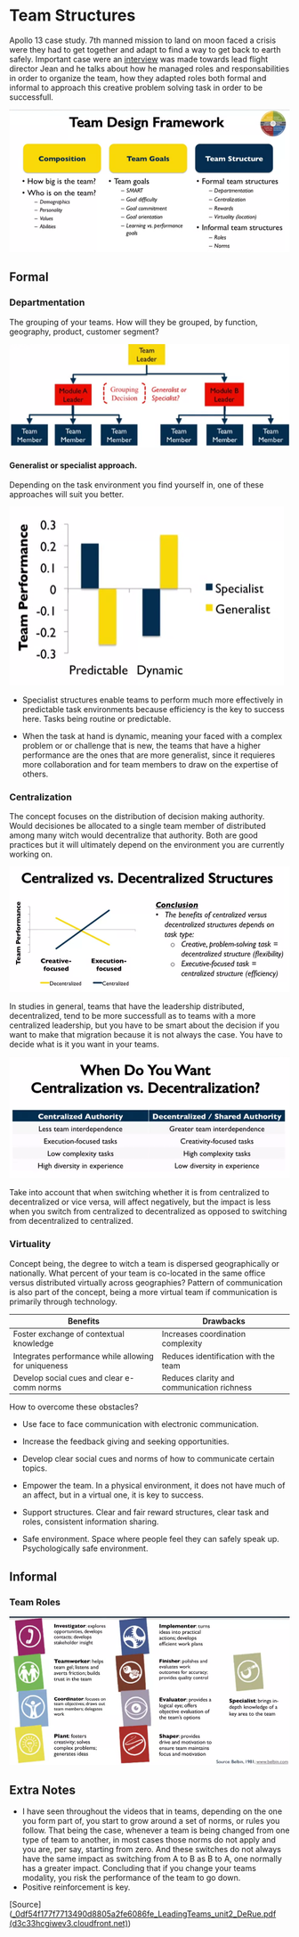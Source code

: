 # Team Structures

Apollo 13 case study. 7th manned mission to land on moon faced a crisis were they had to get together and adapt to find a way to get back to earth safely.
Important case were an [interview](http://www.c-span.org/video/?c4569094) was made towards lead flight director Jean and he talks about how he managed roles and responsabilities in order to organize the team, how they adapted roles both formal and informal to approach this creative problem solving task in order to be successfull.

![SS team framework](/Assets/Images/ppt_team_framework.png)

## Formal

### Departmentation

The grouping of your teams. How will they be grouped, by function, geography, product, customer segment?

![Team map](/Assets/Images/ppt_team_departmentation.png)

#### Generalist or specialist approach.

Depending on the task environment you find yourself in, one of these approaches will suit you better.

![Team performance graph](/Assets/Images/graph_team_performance.png)

- Specialist structures enable teams to perform much more effectively in predictable task environments because efficiency is the key to success here. Tasks being routine or predictable.

- When the task at hand is dynamic, meaning your faced with a complex problem or or challenge that is new, the teams that have a higher performance are the ones that are more generalist, since it requieres more collaboration and for team members to draw on the expertise of others.

### Centralization

The concept focuses on the distribution of decision making authority. Would decisiones be allocated to a single team member of distributed among many witch would decentralize that authority.
Both are good practices but it will ultimately depend on the environment you are currently working on.

![Centralized and decentralized graph](/Assets/Images/ppt_central_decentral.png)

In studies in general, teams that have the leadership distributed, decentralized, tend to be more successfull as to teams with a more centralized leadership, but you have to be smart about the decision if you want to make that migration because it is not always the case. You have to decide what is it you want in your teams.

![What type of team you want](Assets/Images/stats_central_decentral.png)

Take into account that when switching whether it is from centralized to decentralized or vice versa, will affect negatively, but the impact is less when you switch from centralized to decentralized as opposed to switching from decentralized to centralized.

### Virtuality

Concept being, the degree to witch a team is dispersed geographically or nationally. What percent of your team is co-located in the same office versus distributed virtually across geographies? Pattern of communication is also part of the concept, being a more virtual team if communication is primarily through technology.

|Benefits|Drawbacks|
|---|---|
|Foster exchange of contextual knowledge | Increases coordination complexity|
|Integrates performance while allowing for uniqueness | Reduces identification with the team|
|Develop social cues and clear e-comm norms | Reduces clarity and communication richness|

How to overcome these obstacles?

- Use face to face communication with electronic communication.
- Increase the feedback giving and seeking opportunities.
- Develop clear social cues and norms of how to communicate certain topics.

- Empower the team. In a physical environment, it does not have much of an affect, but in a virtual one, it is key to success.
- Support structures.  Clear and fair reward structures, clear task and roles, consistent information sharing.
- Safe environment. Space where people feel they can safely speak up. Psychologically safe environment.

## Informal

### Team Roles

![Team roles](/Assets/Images/ppt_roles.png)

## Extra Notes

- I have seen throughout the videos that in teams, depending on the one you form part of, you start to grow around a set of norms, or rules you follow. That being the case, whenever a team is being changed from one type of team to another, in most cases those norms do not apply and you are, per say, starting from zero. And these switches do not always have the same impact as switching from A to B as B to A, one normally has a greater impact. Concluding that if you change your teams modality, you risk the performance of the team to go down.
- Positive reinforcement is key.

[Source]([_0df54f177f7713490d8805a2fe6086fe_LeadingTeams_unit2_DeRue.pdf (d3c33hcgiwev3.cloudfront.net)](https://d3c33hcgiwev3.cloudfront.net/_0df54f177f7713490d8805a2fe6086fe_LeadingTeams_unit2_DeRue.pdf?Expires=1697328000&Signature=ZHnjYjsU9MvApz1MPc6jBLe7E7EVZXJ0IoP7mHCuNlANMXiXY6ZORbGE5nOGu~V6H6iy0VIm3EWx8yDw3eDeK3zGA2fN6AGodULD7260hJsSaRR9Angtc302YIBQO0tfmt1jCJ7sEriAMvBAzGGyVWR2qpJ5zL5SJbIOMV602Pw_&Key-Pair-Id=APKAJLTNE6QMUY6HBC5A))
